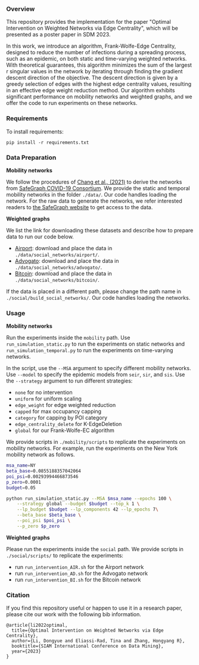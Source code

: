 ### Overview

This repository provides the implementation for the paper "Optimal Intervention on Weighted Networks via Edge Centrality", which will be presented as a poster paper in SDM 2023.

In this work, we introduce an algorithm, Frank-Wolfe-Edge Centrality, designed to reduce the number of infections during a spreading process, such as an epidemic, on both static and time-varying weighted networks. With theoretical guarantees, this algorithm minimizes the sum of the largest r singular values in the network by iterating through finding the gradient descent direction of the objective. The descent direction is given by a greedy selection of edges with the highest edge centrality values, resulting in an effective edge weight reduction method. Our algorithm exhibits significant performance on mobility networks and weighted graphs, and we offer the code to run experiments on these networks.

### Requirements

To install requirements:

``` pip install -r requirements.txt ```

### Data Preparation

**Mobility networks** 

We follow the procedures of [Chang et al., (2021)](https://www.nature.com/articles/s41586-020-2923-3) to derive the networks from [SafeGraph COVID-19 Consortium](https://www.safegraph.com/academics). We provide the static and temporal mobility networks in the folder `./data/`. Our code handles loading the network. For the raw data to generate the networks, we refer interested readers to [the SafeGraph website](https://www.safegraph.com/blog/safegraph-partners-with-dewey) to get access to the data. 

**Weighted graphs** 

We list the link for downloading these datasets and describe how to prepare data to run our code below.

- [Airport](http://opsahl.co.uk/tnet/datasets/openflights.txt): download and place the data in `./data/social_networks/airport/`. 
- [Advogato](https://downloads.skewed.de/mirror/konect.cc/files/download.tsv.advogato.tar.bz2): download and place the data in `./data/social_networks/advogato/`. 
- [Bitcoin](http://snap.stanford.edu/data/soc-sign-bitcoinalpha.html): download and place the data in `./data/social_networks/bitcoin/`. 

If the data is placed in a different path, please change the path name in `./social/build_social_networks/`. Our code handles loading the networks.

### Usage

**Mobility networks**

Run the experiments inside the `mobility` path. Use `run_simulation_static.py` to run the experiments on static networks and `run_simulation_temporal.py` to run the experiments on time-varying networks. 

In the script, use the `--MSA` argument to specify different mobility networks. Use `--model` to specify the epidemic models from `seir`, `sir`, and `sis`. Use the `--strategy` argument to run different strategies:

- `none` for no intervention
- `uniform` for uniform scaling
- `edge_weight` for edge weighted reduction
- `capped` for max occupancy capping
- `category` for capping by POI category
- `edge_centrality_delete` for K-EdgeDeletion
- `global` for our Frank-Wolfe-EC algorithm

We provide scripts in `./mobility/scripts` to replicate the experiments on mobility networks. For example, run the experiments on the New York mobility network as follows. 

```bash
msa_name=NY
beta_base=0.0855188357042064
poi_psi=0.00293994466873546
p_zero=0.0001
budget=0.05

python run_simulation_static.py --MSA $msa_name --epochs 100 \
    --strategy global --budget $budget --top_k 1 \
    --lp_budget $budget --lp_components 42 --lp_epochs 7\
    --beta_base $beta_base \
    --poi_psi $poi_psi \
    --p_zero $p_zero
```



**Weighted graphs** 

Please run the experiments inside the `social` path. We provide scripts in `./social/scripts/` to replicate the experiments:

- run `run_intervention_AIR.sh` for the Airport network
- run `run_intervention_AD.sh` for the Advogato network
- run `run_intervention_BI.sh` for the Bitcoin network

### Citation

If you find this repository useful or happen to use it in a research paper, please cite our work with the following bib information.

```
@article{li2022optimal,
  title={Optimal Intervention on Weighted Networks via Edge Centrality},
  author={Li, Dongyue and Eliassi-Rad, Tina and Zhang, Hongyang R},
  booktitle={SIAM International Conference on Data Mining},
  year={2023}
}
```

